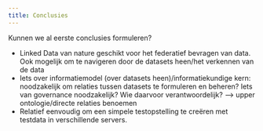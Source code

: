 ```yaml
---
title: Conclusies
---
```


Kunnen we al eerste conclusies formuleren?
- Linked Data van nature geschikt voor het federatief bevragen van data. Ook mogelijk om te navigeren door de datasets heen/het verkennen van de data
- Iets over informatiemodel (over datasets heen)/informatiekundige kern: noodzakelijk om relaties tussen datasets te formuleren en beheren? Iets van governance noodzakelijk? Wie daarvoor verantwoordelijk? --> upper ontologie/directe relaties benoemen
- Relatief eenvoudig om een simpele testopstelling te creëren met testdata in verschillende servers.


